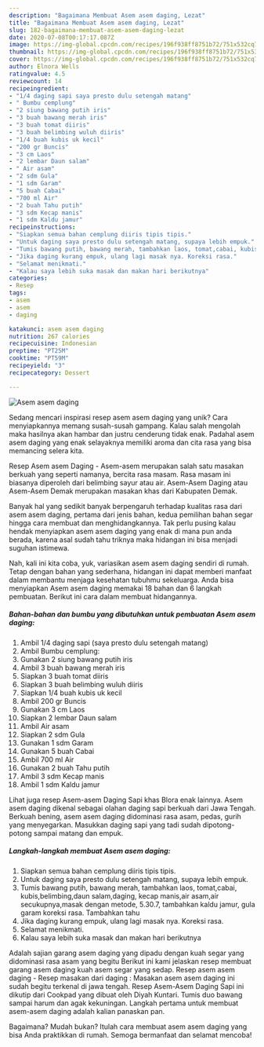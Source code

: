 ```yaml
---
description: "Bagaimana Membuat Asem asem daging, Lezat"
title: "Bagaimana Membuat Asem asem daging, Lezat"
slug: 182-bagaimana-membuat-asem-asem-daging-lezat
date: 2020-07-08T00:17:17.087Z
image: https://img-global.cpcdn.com/recipes/196f938ff8751b72/751x532cq70/asem-asem-daging-foto-resep-utama.jpg
thumbnail: https://img-global.cpcdn.com/recipes/196f938ff8751b72/751x532cq70/asem-asem-daging-foto-resep-utama.jpg
cover: https://img-global.cpcdn.com/recipes/196f938ff8751b72/751x532cq70/asem-asem-daging-foto-resep-utama.jpg
author: Elnora Wells
ratingvalue: 4.5
reviewcount: 14
recipeingredient:
- "1/4 daging sapi saya presto dulu setengah matang"
- " Bumbu cemplung"
- "2 siung bawang putih iris"
- "3 buah bawang merah iris"
- "3 buah tomat diiris"
- "3 buah belimbing wuluh diiris"
- "1/4 buah kubis uk kecil"
- "200 gr Buncis"
- "3 cm Laos"
- "2 lembar Daun salam"
- " Air asam"
- "2 sdm Gula"
- "1 sdm Garam"
- "5 buah Cabai"
- "700 ml Air"
- "2 buah Tahu putih"
- "3 sdm Kecap manis"
- "1 sdm Kaldu jamur"
recipeinstructions:
- "Siapkan semua bahan cemplung diiris tipis tipis."
- "Untuk daging saya presto dulu setengah matang, supaya lebih empuk."
- "Tumis bawang putih, bawang merah, tambahkan laos, tomat,cabai, kubis,belimbing,daun salam,daging, kecap manis,air asam,air secukupnya,masak dengan metode, 5.30.7, tambahkan kaldu jamur, gula garam koreksi rasa. Tambahkan tahu"
- "Jika daging kurang empuk, ulang lagi masak nya. Koreksi rasa."
- "Selamat menikmati."
- "Kalau saya lebih suka masak dan makan hari berikutnya"
categories:
- Resep
tags:
- asem
- asem
- daging

katakunci: asem asem daging 
nutrition: 267 calories
recipecuisine: Indonesian
preptime: "PT25M"
cooktime: "PT59M"
recipeyield: "3"
recipecategory: Dessert

---
```



![Asem asem daging](https://img-global.cpcdn.com/recipes/196f938ff8751b72/751x532cq70/asem-asem-daging-foto-resep-utama.jpg)

Sedang mencari inspirasi resep asem asem daging yang unik? Cara menyiapkannya memang susah-susah gampang. Kalau salah mengolah maka hasilnya akan hambar dan justru cenderung tidak enak. Padahal asem asem daging yang enak selayaknya memiliki aroma dan cita rasa yang bisa memancing selera kita.

Resep Asem asem Daging - Asem-asem merupakan salah satu masakan berkuah yang seperti namanya, bercita rasa masam. Rasa masam ini biasanya diperoleh dari belimbing sayur atau air. Asem-Asem Daging atau Asem-Asem Demak merupakan masakan khas dari Kabupaten Demak.

Banyak hal yang sedikit banyak berpengaruh terhadap kualitas rasa dari asem asem daging, pertama dari jenis bahan, kedua pemilihan bahan segar hingga cara membuat dan menghidangkannya. Tak perlu pusing kalau hendak menyiapkan asem asem daging yang enak di mana pun anda berada, karena asal sudah tahu triknya maka hidangan ini bisa menjadi suguhan istimewa.


Nah, kali ini kita coba, yuk, variasikan asem asem daging sendiri di rumah. Tetap dengan bahan yang sederhana, hidangan ini dapat memberi manfaat dalam membantu menjaga kesehatan tubuhmu sekeluarga. Anda bisa menyiapkan Asem asem daging memakai 18 bahan dan 6 langkah pembuatan. Berikut ini cara dalam membuat hidangannya.

<!--inarticleads1-->

##### Bahan-bahan dan bumbu yang dibutuhkan untuk pembuatan Asem asem daging:

1. Ambil 1/4 daging sapi (saya presto dulu setengah matang)
1. Ambil  Bumbu cemplung:
1. Gunakan 2 siung bawang putih iris
1. Ambil 3 buah bawang merah iris
1. Siapkan 3 buah tomat diiris
1. Siapkan 3 buah belimbing wuluh diiris
1. Siapkan 1/4 buah kubis uk kecil
1. Ambil 200 gr Buncis
1. Gunakan 3 cm Laos
1. Siapkan 2 lembar Daun salam
1. Ambil  Air asam
1. Siapkan 2 sdm Gula
1. Gunakan 1 sdm Garam
1. Gunakan 5 buah Cabai
1. Ambil 700 ml Air
1. Gunakan 2 buah Tahu putih
1. Ambil 3 sdm Kecap manis
1. Ambil 1 sdm Kaldu jamur


Lihat juga resep Asem-asem Daging Sapi khas Blora enak lainnya. Asem asem daging dikenal sebagai olahan daging sapi berkuah dari Jawa Tengah. Berkuah bening, asem asem daging didominasi rasa asam, pedas, gurih yang menyegarkan. Masukkan daging sapi yang tadi sudah dipotong-potong sampai matang dan empuk. 

<!--inarticleads2-->

##### Langkah-langkah membuat Asem asem daging:

1. Siapkan semua bahan cemplung diiris tipis tipis.
1. Untuk daging saya presto dulu setengah matang, supaya lebih empuk.
1. Tumis bawang putih, bawang merah, tambahkan laos, tomat,cabai, kubis,belimbing,daun salam,daging, kecap manis,air asam,air secukupnya,masak dengan metode, 5.30.7, tambahkan kaldu jamur, gula garam koreksi rasa. Tambahkan tahu
1. Jika daging kurang empuk, ulang lagi masak nya. Koreksi rasa.
1. Selamat menikmati.
1. Kalau saya lebih suka masak dan makan hari berikutnya


Adalah sajian garang asem daging yang dipadu dengan kuah segar yang didominasi rasa asam yang begitu Berikut ini kami jelaskan resep membuat garang asem daging kuah asem segar yang sedap. Resep asem asem daging - Resep masakan dari daging : Masakan asem asem daging ini sudah begitu terkenal di jawa tengah. Resep Asem-Asem Daging Sapi ini dikutip dari Cookpad yang dibuat oleh Diyah Kuntari. Tumis duo bawang sampai harum dan agak kekuningan. Langkah pertama untuk membuat asem-asem daging adalah kalian panaskan pan. 

Bagaimana? Mudah bukan? Itulah cara membuat asem asem daging yang bisa Anda praktikkan di rumah. Semoga bermanfaat dan selamat mencoba!
